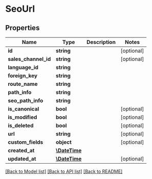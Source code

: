 # SeoUrl

## Properties
Name | Type | Description | Notes
------------ | ------------- | ------------- | -------------
**id** | **string** |  | [optional] 
**sales_channel_id** | **string** |  | [optional] 
**language_id** | **string** |  | 
**foreign_key** | **string** |  | 
**route_name** | **string** |  | 
**path_info** | **string** |  | 
**seo_path_info** | **string** |  | 
**is_canonical** | **bool** |  | [optional] 
**is_modified** | **bool** |  | [optional] 
**is_deleted** | **bool** |  | [optional] 
**url** | **string** |  | [optional] 
**custom_fields** | **object** |  | [optional] 
**created_at** | [**\DateTime**](\DateTime.md) |  | 
**updated_at** | [**\DateTime**](\DateTime.md) |  | [optional] 

[[Back to Model list]](../../README.md#documentation-for-models) [[Back to API list]](../../README.md#documentation-for-api-endpoints) [[Back to README]](../../README.md)

